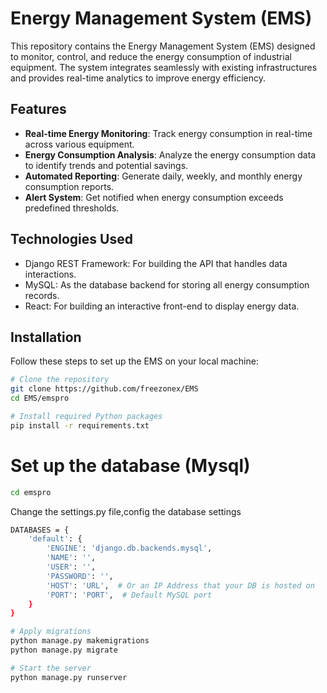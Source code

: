# Energy Management System (EMS)

This repository contains the Energy Management System (EMS) designed to monitor, control, and reduce the energy consumption of industrial equipment. The system integrates seamlessly with existing infrastructures and provides real-time analytics to improve energy efficiency.

## Features

- **Real-time Energy Monitoring**: Track energy consumption in real-time across various equipment.
- **Energy Consumption Analysis**: Analyze the energy consumption data to identify trends and potential savings.
- **Automated Reporting**: Generate daily, weekly, and monthly energy consumption reports.
- **Alert System**: Get notified when energy consumption exceeds predefined thresholds.

## Technologies Used

- Django REST Framework: For building the API that handles data interactions.
- MySQL: As the database backend for storing all energy consumption records.
- React: For building an interactive front-end to display energy data.

## Installation

Follow these steps to set up the EMS on your local machine:

```bash
# Clone the repository
git clone https://github.com/freezonex/EMS
cd EMS/emspro

# Install required Python packages
pip install -r requirements.txt
```

# Set up the database (Mysql)
```bash
cd emspro
```
Change the settings.py file,config the database settings

```bash
DATABASES = {
    'default': {
        'ENGINE': 'django.db.backends.mysql',
        'NAME': '',
        'USER': '',
        'PASSWORD': '',
        'HOST': 'URL',  # Or an IP Address that your DB is hosted on
        'PORT': 'PORT',  # Default MySQL port
    }
}
```

```bash
# Apply migrations
python manage.py makemigrations
python manage.py migrate

# Start the server
python manage.py runserver
```